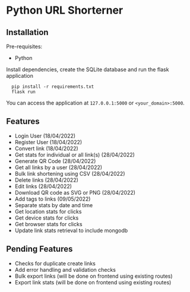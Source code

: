 # Python URL Shorterner


## Installation

Pre-requisites:

- Python

Install dependencies, create the SQLite database and run the flask application

```
  pip install -r requirements.txt
  flask run
```

You can access the application at `127.0.0.1:5000` or `<your_domain>:5000`.

## Features
- Login User (18/04/2022)
- Register User (18/04/2022)
- Convert link (18/04/2022)
- Get stats for individual or all link(s) (28/04/2022)
- Generate QR Code (28/04/2022)
- Get all links by a user (28/04/2022)
- Bulk link shortening using CSV (28/04/2022)
- Delete links (28/04/2022)
- Edit links (28/04/2022)
- Download QR code as SVG or PNG (28/04/2022)
- Add tags to links (09/05/2022)
- Separate stats by date and time
- Get location stats for clicks
- Get device stats for clicks
- Get browser stats for clicks
- Update link stats retrieval to include mongodb

## Pending Features
- Checks for duplicate create links
- Add error handling and validation checks
- Bulk export links (will be done on frontend using existing routes)
- Export link stats (will be done on frontend using existing routes)